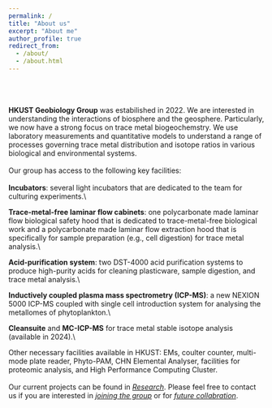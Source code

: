 ```yaml
---
permalink: /
title: "About us"
excerpt: "About me"
author_profile: true
redirect_from: 
  - /about/
  - /about.html
---
```

<br/><br/><br/>
**HKUST Geobiology Group** was estabilished in 2022. We are interested in understanding the interactions of biosphere and the geosphere. Particularly, we now have a strong focus on trace metal biogeochemstry. We use laboratory measurements and quantitative models to understand a range of processes governing trace metal distribution and isotope ratios in various biological and environmental systems. 
<br/>
<br/>
Our group has access to the following key facilities:\
<br/>
**Incubators**: several light incubators that are dedicated to the team for culturing experiments.\

**Trace-metal-free laminar flow cabinets**: one polycarbonate made laminar flow biological safety hood that is dedicated to trace-metal-free biological work and a polycarbonate made laminar flow extraction hood that is specifically for sample preparation (e.g., cell digestion) for trace metal analysis.\

**Acid-purification system**: two DST-4000 acid purification systems to produce high-purity acids for cleaning plasticware, sample digestion, and trace metal analysis.\

**Inductively coupled plasma mass spectrometry (ICP-MS)**: a new NEXION 5000 ICP-MS coupled with single cell introduction system for analysing the metallomes of phytoplankton.\

**Cleansuite** and **MC-ICP-MS** for trace metal stable isotope analysis (available in 2024).\

Other necessary facilities available in HKUST: EMs, coulter counter, multi-mode plate reader, Phyto-PAM, CHN Elemental Analyser, facilities for proteomic analysis, and High Performance Computing Cluster.
<br/><br/>
Our current projects can be found in [*Research*](research.md). Please feel free to contact us if you are interested in [*joining the group*](joinus.md) or for [*future collabration*](mailto:qiongz@ust.hk).  


